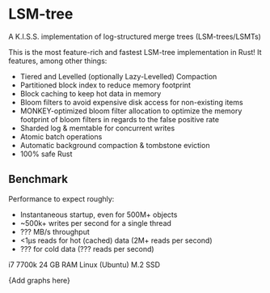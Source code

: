 # LSM-tree

A K.I.S.S. implementation of log-structured merge trees (LSM-trees/LSMTs)

This is the most feature-rich and fastest LSM-tree implementation in Rust! It features, among other things:

- Tiered and Levelled (optionally Lazy-Levelled) Compaction
- Partitioned block index to reduce memory footprint
- Block caching to keep hot data in memory
- Bloom filters to avoid expensive disk access for non-existing items
- MONKEY-optimized bloom filter allocation to optimize the memory footprint of bloom filters in regards to the false positive rate
- Sharded log & memtable for concurrent writes
- Atomic batch operations
- Automatic background compaction & tombstone eviction
- 100% safe Rust

## Benchmark

Performance to expect roughly:

- Instantaneous startup, even for 500M+ objects
- ~500k+ writes per second for a single thread
- ??? MB/s throughput
- <1μs reads for hot (cached) data (2M+ reads per second)
- ??? for cold data (??? reads per second)

i7 7700k
24 GB RAM
Linux (Ubuntu)
M.2 SSD

{Add graphs here}
